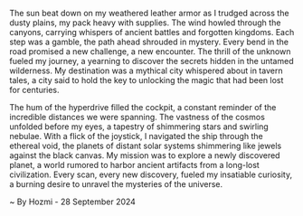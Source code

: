 
The sun beat down on my weathered leather armor as I trudged across the dusty plains, my pack heavy with supplies. The wind howled through the canyons, carrying whispers of ancient battles and forgotten kingdoms. Each step was a gamble, the path ahead shrouded in mystery. Every bend in the road promised a new challenge, a new encounter. The thrill of the unknown fueled my journey, a yearning to discover the secrets hidden in the untamed wilderness. My destination was a mythical city whispered about in tavern tales, a city said to hold the key to unlocking the magic that had been lost for centuries.

The hum of the hyperdrive filled the cockpit, a constant reminder of the incredible distances we were spanning. The vastness of the cosmos unfolded before my eyes, a tapestry of shimmering stars and swirling nebulae. With a flick of the joystick, I navigated the ship through the ethereal void, the planets of distant solar systems shimmering like jewels against the black canvas. My mission was to explore a newly discovered planet, a world rumored to harbor ancient artifacts from a long-lost civilization. Every scan, every new discovery, fueled my insatiable curiosity, a burning desire to unravel the mysteries of the universe. 

~ By Hozmi - 28 September 2024
